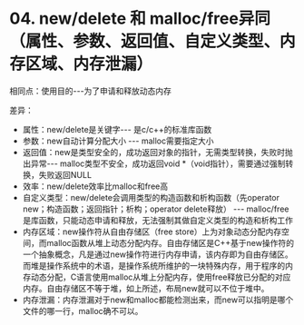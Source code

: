 # 04. new/delete 和 malloc/free异同（属性、参数、返回值、自定义类型、内存区域、内存泄漏）

相同点：使用目的---为了申请和释放动态内存

差异：

+ 属性：new/delete是关键字--- 是c/c++的标准库函数
+ 参数：new自动计算分配大小 --- malloc需要指定大小
+ 返回值：new是类型安全的，成功返回对象的指针，无需类型转换，失败时抛出异常--- malloc类型不安全，成功返回void *（void指针），需要通过强制转换，失败返回NULL
+ 效率：new/delete效率比malloc和free高
+ 自定义类型：new/delete会调用类型的构造函数和析构函数（先operator new；构造函数；返回指针；析构；operator delete释放） --- malloc/free是库函数，只能动态申请和释放，无法强制其做自定义类型的构造和析构工作
+ 内存区域：new操作符从自由存储区（free store）上为对象动态分配内存空间，而malloc函数从堆上动态分配内存。自由存储区是C++基于new操作符的一个抽象概念，凡是通过new操作符进行内存申请，该内存即为自由存储区。而堆是操作系统中的术语，是操作系统所维护的一块特殊内存，用于程序的内存动态分配，C语言使用malloc从堆上分配内存，使用free释放已分配的对应内存。自由存储区不等于堆，如上所述，布局new就可以不位于堆中。
+ 内存泄漏：内存泄漏对于new和malloc都能检测出来，而new可以指明是哪个文件的哪一行，malloc确不可以。
